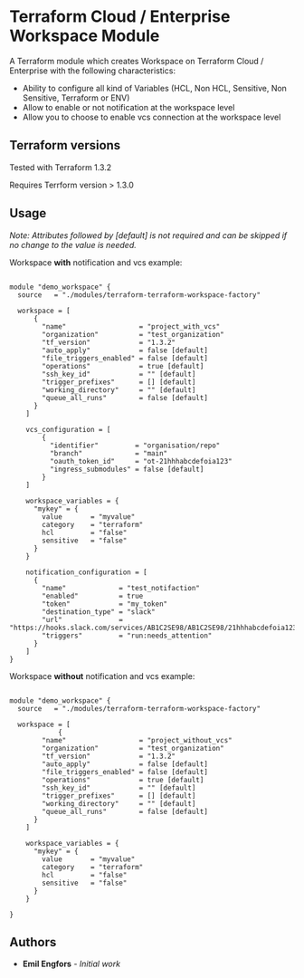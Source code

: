 # Terraform Cloud / Enterprise Workspace Module

A Terraform module which creates Workspace on Terraform Cloud / Enterprise with the following characteristics:

- Ability to configure all kind of Variables (HCL, Non HCL, Sensitive, Non Sensitive, Terraform or ENV)
- Allow to enable or not notification at the workspace level
- Allow you to choose to enable vcs connection at the workspace level

## Terraform versions

Tested with Terraform 1.3.2

Requires Terrform version > 1.3.0

## Usage

*Note: Attributes followed by [default] is not required and can be skipped if no change to the value is needed.*

Workspace **with** notification and vcs example:


```hcl

module "demo_workspace" {
  source   = "./modules/terraform-terraform-workspace-factory"

  workspace = [
      {
        "name"                  = "project_with_vcs"
        "organization"          = "test_organization"
        "tf_version"            = "1.3.2"
        "auto_apply"            = false [default]
        "file_triggers_enabled" = false [default]
        "operations"            = true [default]
        "ssh_key_id"            = "" [default]
        "trigger_prefixes"      = [] [default]
        "working_directory"     = "" [default]
        "queue_all_runs"        = false [default]
      }
    ]

    vcs_configuration = [
        {
          "identifier"         = "organisation/repo"
          "branch"             = "main"
          "oauth_token_id"     = "ot-21hhhabcdefoia123"
          "ingress_submodules" = false [default]
        }
    ]

    workspace_variables = {
      "mykey" = {
        value       = "myvalue"
        category    = "terraform"
        hcl         = "false"
        sensitive   = "false"
      }
    }

    notification_configuration = [
      {
        "name"             = "test_notifaction"
        "enabled"          = true
        "token"            = "my_token"
        "destination_type" = "slack"
        "url"              = "https://hooks.slack.com/services/AB1C2SE98/AB1C2SE98/21hhhabcdefoia123"
        "triggers"         = "run:needs_attention"
      }
    ]
}
```

Workspace **without** notification and vcs example:

```hcl

module "demo_workspace" {
  source   = "./modules/terraform-terraform-workspace-factory"

  workspace = [
            {
        "name"                  = "project_without_vcs"
        "organization"          = "test_organization"
        "tf_version"            = "1.3.2"
        "auto_apply"            = false [default]
        "file_triggers_enabled" = false [default]
        "operations"            = true [default]
        "ssh_key_id"            = "" [default]
        "trigger_prefixes"      = [] [default]
        "working_directory"     = "" [default]
        "queue_all_runs"        = false [default]
      }
    ]

    workspace_variables = {
      "mykey" = {
        value       = "myvalue"
        category    = "terraform"
        hcl         = "false"
        sensitive   = "false"
      }
    }

}
```

## Authors

- **Emil Engfors** - *Initial work*
